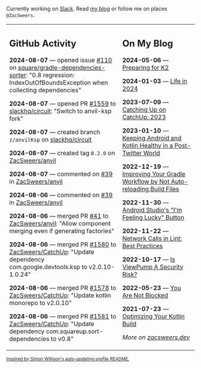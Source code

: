Currently working on [Slack](https://slack.com/). Read [my blog](https://zacsweers.dev/) or follow me on places `@ZacSweers`.

<table><tr><td valign="top" width="60%">

## GitHub Activity
<!-- githubActivity starts -->
**2024-08-07** — opened issue [#110](https://github.com/square/gradle-dependencies-sorter/issues/110) on [square/gradle-dependencies-sorter](https://github.com/square/gradle-dependencies-sorter): "0.8 regression: IndexOutOfBoundsException when collecting dependencies"

**2024-08-07** — opened PR [#1559](https://github.com/slackhq/circuit/pull/1559) to [slackhq/circuit](https://github.com/slackhq/circuit): "Switch to anvil-ksp fork"

**2024-08-07** — created branch `z/anvilKsp` on [slackhq/circuit](https://github.com/slackhq/circuit)

**2024-08-07** — created tag `0.2.0` on [ZacSweers/anvil](https://github.com/ZacSweers/anvil)

**2024-08-07** — commented on [#39](https://github.com/ZacSweers/anvil/issues/39#issuecomment-2273691436) in [ZacSweers/anvil](https://github.com/ZacSweers/anvil)

**2024-08-06** — commented on [#39](https://github.com/ZacSweers/anvil/issues/39#issuecomment-2272561843) in [ZacSweers/anvil](https://github.com/ZacSweers/anvil)

**2024-08-06** — merged PR [#41](https://github.com/ZacSweers/anvil/pull/41) to [ZacSweers/anvil](https://github.com/ZacSweers/anvil): "Allow component merging even if generating factories"

**2024-08-06** — merged PR [#1580](https://github.com/ZacSweers/CatchUp/pull/1580) to [ZacSweers/CatchUp](https://github.com/ZacSweers/CatchUp): "Update dependency com.google.devtools.ksp to v2.0.10-1.0.24"

**2024-08-06** — merged PR [#1578](https://github.com/ZacSweers/CatchUp/pull/1578) to [ZacSweers/CatchUp](https://github.com/ZacSweers/CatchUp): "Update kotlin monorepo to v2.0.10"

**2024-08-06** — merged PR [#1581](https://github.com/ZacSweers/CatchUp/pull/1581) to [ZacSweers/CatchUp](https://github.com/ZacSweers/CatchUp): "Update dependency com.squareup.sort-dependencies to v0.8"
<!-- githubActivity ends -->
</td><td valign="top" width="40%">

## On My Blog
<!-- blog starts -->
**2024-05-06** — [Preparing for K2](https://www.zacsweers.dev/preparing-for-k2/)

**2024-01-03** — [Life in 2024](https://www.zacsweers.dev/life-in-2024/)

**2023-07-09** — [Catching Up on CatchUp: 2023](https://www.zacsweers.dev/catching-up-on-catchup-2023/)

**2023-01-10** — [Keeping Android and Kotlin Healthy in a Post-Twitter World](https://www.zacsweers.dev/keeping-android-healthy/)

**2022-12-19** — [Improving Your Gradle Workflow by Not Auto-reloading Build Files](https://www.zacsweers.dev/improving-your-workflow-by-not-auto-reloading-build-files/)

**2022-11-30** — [Android Studio's "I'm Feeling Lucky" Button](https://www.zacsweers.dev/android-studios-im-feeling-lucky-button/)

**2022-11-22** — [Network Calls in Lint: Best Practices](https://www.zacsweers.dev/network-calls-in-lint-best-practices/)

**2022-10-17** — [Is ViewPump A Security Risk?](https://www.zacsweers.dev/is-viewpump-a-security-risk/)

**2022-05-23** — [You Are Not Blocked](https://www.zacsweers.dev/you-are-not-blocked/)

**2021-07-23** — [Optimizing Your Kotlin Build](https://www.zacsweers.dev/optimizing-your-kotlin-build/)
<!-- blog ends -->
_More on [zacsweers.dev](https://zacsweers.dev/)_
</td></tr></table>

<sub><a href="https://simonwillison.net/2020/Jul/10/self-updating-profile-readme/">Inspired by Simon Willison's auto-updating profile README.</a></sub>